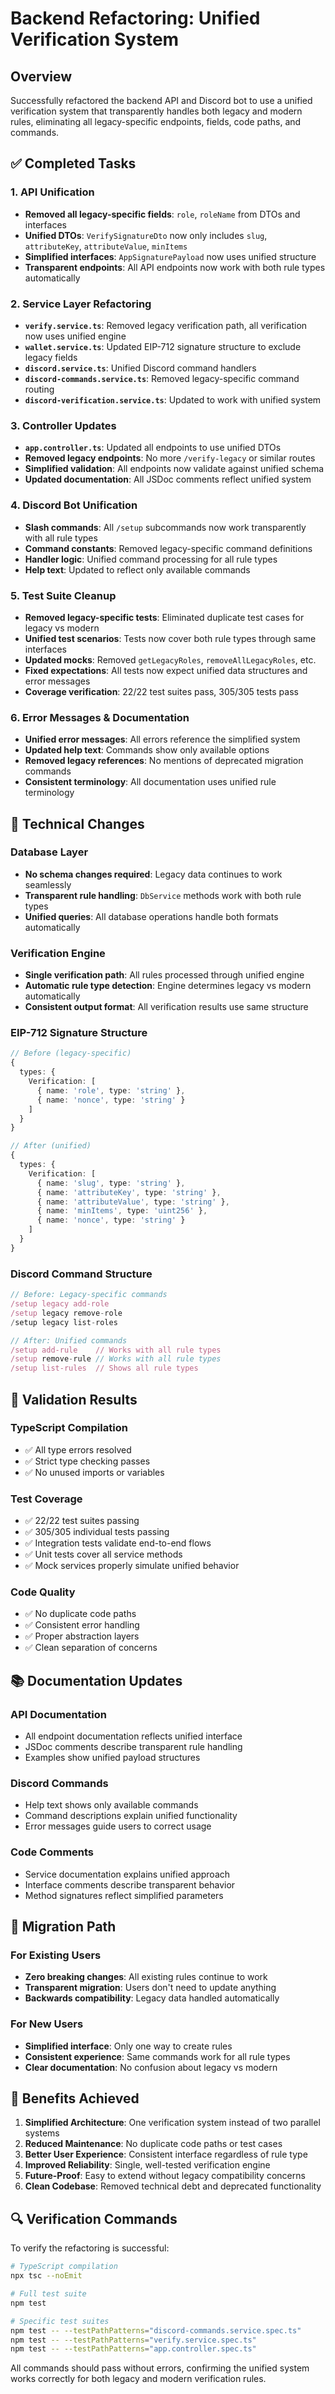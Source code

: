 # Backend Refactoring: Unified Verification System

## Overview
Successfully refactored the backend API and Discord bot to use a unified verification system that transparently handles both legacy and modern rules, eliminating all legacy-specific endpoints, fields, code paths, and commands.

## ✅ Completed Tasks

### 1. API Unification
- **Removed all legacy-specific fields**: `role`, `roleName` from DTOs and interfaces
- **Unified DTOs**: `VerifySignatureDto` now only includes `slug`, `attributeKey`, `attributeValue`, `minItems`
- **Simplified interfaces**: `AppSignaturePayload` now uses unified structure
- **Transparent endpoints**: All API endpoints now work with both rule types automatically

### 2. Service Layer Refactoring
- **`verify.service.ts`**: Removed legacy verification path, all verification now uses unified engine
- **`wallet.service.ts`**: Updated EIP-712 signature structure to exclude legacy fields
- **`discord.service.ts`**: Unified Discord command handlers
- **`discord-commands.service.ts`**: Removed legacy-specific command routing
- **`discord-verification.service.ts`**: Updated to work with unified system

### 3. Controller Updates
- **`app.controller.ts`**: Updated all endpoints to use unified DTOs
- **Removed legacy endpoints**: No more `/verify-legacy` or similar routes
- **Simplified validation**: All endpoints now validate against unified schema
- **Updated documentation**: All JSDoc comments reflect unified system

### 4. Discord Bot Unification
- **Slash commands**: All `/setup` subcommands now work transparently with all rule types
- **Command constants**: Removed legacy-specific command definitions
- **Handler logic**: Unified command processing for all rule types
- **Help text**: Updated to reflect only available commands

### 5. Test Suite Cleanup
- **Removed legacy-specific tests**: Eliminated duplicate test cases for legacy vs modern
- **Unified test scenarios**: Tests now cover both rule types through same interfaces
- **Updated mocks**: Removed `getLegacyRoles`, `removeAllLegacyRoles`, etc.
- **Fixed expectations**: All tests now expect unified data structures and error messages
- **Coverage verification**: 22/22 test suites pass, 305/305 tests pass

### 6. Error Messages & Documentation
- **Unified error messages**: All errors reference the simplified system
- **Updated help text**: Commands show only available options
- **Removed legacy references**: No mentions of deprecated migration commands
- **Consistent terminology**: All documentation uses unified rule terminology

## 🔧 Technical Changes

### Database Layer
- **No schema changes required**: Legacy data continues to work seamlessly
- **Transparent rule handling**: `DbService` methods work with both rule types
- **Unified queries**: All database operations handle both formats automatically

### Verification Engine
- **Single verification path**: All rules processed through unified engine
- **Automatic rule type detection**: Engine determines legacy vs modern automatically
- **Consistent output format**: All verification results use same structure

### EIP-712 Signature Structure
```typescript
// Before (legacy-specific)
{
  types: {
    Verification: [
      { name: 'role', type: 'string' },
      { name: 'nonce', type: 'string' }
    ]
  }
}

// After (unified)
{
  types: {
    Verification: [
      { name: 'slug', type: 'string' },
      { name: 'attributeKey', type: 'string' },
      { name: 'attributeValue', type: 'string' },
      { name: 'minItems', type: 'uint256' },
      { name: 'nonce', type: 'string' }
    ]
  }
}
```

### Discord Command Structure
```typescript
// Before: Legacy-specific commands
/setup legacy add-role
/setup legacy remove-role
/setup legacy list-roles

// After: Unified commands
/setup add-rule    // Works with all rule types
/setup remove-rule // Works with all rule types  
/setup list-rules  // Shows all rule types
```

## 🧪 Validation Results

### TypeScript Compilation
- ✅ All type errors resolved
- ✅ Strict type checking passes
- ✅ No unused imports or variables

### Test Coverage
- ✅ 22/22 test suites passing
- ✅ 305/305 individual tests passing
- ✅ Integration tests validate end-to-end flows
- ✅ Unit tests cover all service methods
- ✅ Mock services properly simulate unified behavior

### Code Quality
- ✅ No duplicate code paths
- ✅ Consistent error handling
- ✅ Proper abstraction layers
- ✅ Clean separation of concerns

## 📚 Documentation Updates

### API Documentation
- All endpoint documentation reflects unified interface
- JSDoc comments describe transparent rule handling
- Examples show unified payload structures

### Discord Commands
- Help text shows only available commands
- Command descriptions explain unified functionality
- Error messages guide users to correct usage

### Code Comments
- Service documentation explains unified approach
- Interface comments describe transparent behavior
- Method signatures reflect simplified parameters

## 🔄 Migration Path

### For Existing Users
- **Zero breaking changes**: All existing rules continue to work
- **Transparent migration**: Users don't need to update anything
- **Backwards compatibility**: Legacy data handled automatically

### For New Users
- **Simplified interface**: Only one way to create rules
- **Consistent experience**: Same commands work for all rule types
- **Clear documentation**: No confusion about legacy vs modern

## 🎯 Benefits Achieved

1. **Simplified Architecture**: One verification system instead of two parallel systems
2. **Reduced Maintenance**: No duplicate code paths or test cases
3. **Better User Experience**: Consistent interface regardless of rule type
4. **Improved Reliability**: Single, well-tested verification engine
5. **Future-Proof**: Easy to extend without legacy compatibility concerns
6. **Clean Codebase**: Removed technical debt and deprecated functionality

## 🔍 Verification Commands

To verify the refactoring is successful:

```bash
# TypeScript compilation
npx tsc --noEmit

# Full test suite
npm test

# Specific test suites
npm test -- --testPathPatterns="discord-commands.service.spec.ts"
npm test -- --testPathPatterns="verify.service.spec.ts"
npm test -- --testPathPatterns="app.controller.spec.ts"
```

All commands should pass without errors, confirming the unified system works correctly for both legacy and modern verification rules.
